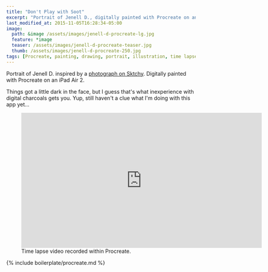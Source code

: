 ```yaml
---
title: "Don't Play with Soot"
excerpt: "Portrait of Jenell D., digitally painted with Procreate on an iPad."
last_modified_at: 2015-11-05T16:28:34-05:00
image: 
  path: &image /assets/images/jenell-d-procreate-lg.jpg
  feature: *image
  teaser: /assets/images/jenell-d-procreate-teaser.jpg
  thumb: /assets/images/jenell-d-procreate-250.jpg
tags: [Procreate, painting, drawing, portrait, illustration, time lapse, Sktchy, black and white]
---
```


Portrait of Jenell D. inspired by a [photograph on Sktchy](http://sktchy.com/7i99Kc). Digitally painted with Procreate on an iPad Air 2. 

Things got a little dark in the face, but I guess that's what inexperience with digital charcoals gets you. Yup, still haven't a clue what I'm doing with this app yet...

<figure>
  <iframe width="640" height="360" src="https://www.youtube-nocookie.com/embed/A7ZlCZt9SoQ?controls=0&amp;showinfo=0" frameborder="0" allowfullscreen></iframe>
  <figcaption>Time lapse video recorded within Procreate.</figcaption>
</figure>

{% include boilerplate/procreate.md %}
